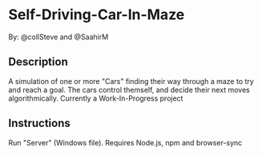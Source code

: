 # Self-Driving-Car-In-Maze

By: @collSteve and @SaahirM

## Description

A simulation of one or more "Cars" finding their way through a maze to try and reach a goal. The cars control themself, and decide their next moves algorithmically. Currently a Work-In-Progress project

## Instructions

Run "Server" (Windows file). Requires Node.js, npm and browser-sync
